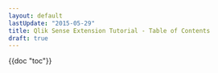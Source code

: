 ```yaml
---
layout: default
lastUpdate: "2015-05-29"
title: Qlik Sense Extension Tutorial - Table of Contents
draft: true
---
```


<!-- notoc -->


{{doc "toc"}}
